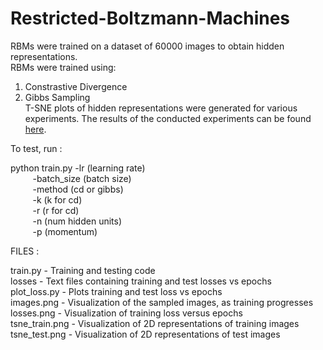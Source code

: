 # Restricted-Boltzmann-Machines
RBMs were trained on a dataset of 60000 images to obtain hidden representations.  
RBMs were trained using:  
1. Constrastive Divergence  
2. Gibbs Sampling  
T-SNE plots of hidden representations were generated for various experiments.
The results of the conducted experiments can be found [here](https://github.com/shubhangighosh/Restricted-Boltzmann-Machines/blob/master/Report.pdf).
  
To test, run :   

python train.py -lr 		(learning rate)   
&nbsp;&nbsp;&nbsp;&nbsp;&nbsp;&nbsp;&nbsp;&nbsp;				-batch_size (batch size)  
&nbsp;&nbsp;&nbsp;&nbsp;&nbsp;&nbsp;&nbsp;&nbsp;				-method 	(cd or gibbs)  
&nbsp;&nbsp;&nbsp;&nbsp;&nbsp;&nbsp;&nbsp;&nbsp;				-k			(k for cd)  
&nbsp;&nbsp;&nbsp;&nbsp;&nbsp;&nbsp;&nbsp;&nbsp;				-r 	 		(r for cd)  
&nbsp;&nbsp;&nbsp;&nbsp;&nbsp;&nbsp;&nbsp;&nbsp;				-n			(num hidden units)  
&nbsp;&nbsp;&nbsp;&nbsp;&nbsp;&nbsp;&nbsp;&nbsp;				-p 			(momentum)  
  



FILES :   

train.py    	- 	Training and testing code  
losses 			- 	Text files containing training and test losses vs epochs  
plot_loss.py 	- 	Plots training and test loss vs epochs  
images.png		- 	Visualization of the sampled images, as training progresses  
losses.png 		- 	Visualization of training loss versus epochs  
tsne_train.png 	- 	Visualization of 2D representations of training images  
tsne_test.png 	- 	Visualization of 2D representations of test images  
